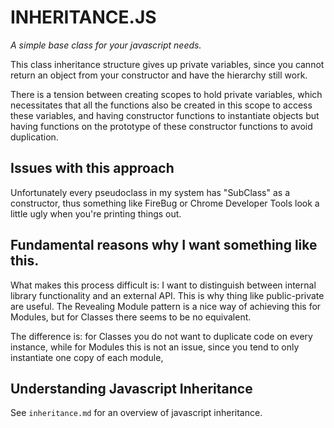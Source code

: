 # INHERITANCE.JS

*A simple base class for your javascript needs.*

This class inheritance structure gives up private variables,
since you cannot return an object from your constructor and
have the hierarchy still work.

There is a tension between creating scopes to hold private variables,
 which necessitates that all the functions also be created in this scope
 to access these variables, and
having constructor functions to instantiate objects but having functions
 on the prototype of these constructor functions to avoid duplication.

## Issues with this approach

Unfortunately every pseudoclass in my system has "SubClass" as a constructor, 
thus something like FireBug or Chrome Developer Tools look a little ugly
when you're printing things out.

## Fundamental reasons why I want something like this.

What makes this process difficult is: I want to distinguish between internal
library functionality and an external API. This is why thing like public-private
are useful. The Revealing Module pattern is a nice way of achieving this for
Modules, but for Classes there seems to be no equivalent.

The difference is: for Classes you do not want to duplicate code on every instance,
while for Modules this is not an issue, since you tend to only instantiate one copy
of each module,

## Understanding Javascript Inheritance

See `inheritance.md` for an overview of javascript inheritance.